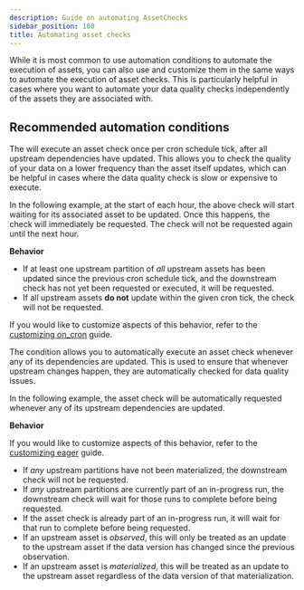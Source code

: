 ```yaml
---
description: Guide on automating AssetChecks
sidebar_position: 100
title: Automating asset checks
---
```


While it is most common to use automation conditions to automate the execution of assets, you can also use and customize them in the same ways to automate the execution of asset checks. This is particularly helpful in cases where you want to automate your data quality checks independently of the assets they are associated with.

## Recommended automation conditions

<Tabs>
  <TabItem value="on_cron" label="on_cron" default>

The <PyObject section="assets" module="dagster" object="AutomationCondition.on_cron" /> will execute an asset check once per cron schedule tick, after all upstream dependencies have updated. This allows you to check the quality of your data on a lower frequency than the asset itself updates, which can be helpful in cases where the data quality check is slow or expensive to execute.

In the following example, at the start of each hour, the above check will start waiting for its associated asset to be updated. Once this happens, the check will immediately be requested. The check will not be requested again until the next hour.

<CodeExample path="docs_snippets/docs_snippets/concepts/declarative_automation/on_cron/basic_check.py" title="src/<project_name>/defs/asset_checks.py" />

**Behavior**

- If at least one upstream partition of _all_ upstream assets has been updated since the previous cron schedule tick, and the downstream check has not yet been requested or executed, it will be requested.
- If all upstream assets **do not** update within the given cron tick, the check will not be requested.

If you would like to customize aspects of this behavior, refer to the [customizing on_cron](/guides/automate/declarative-automation/customizing-automation-conditions/customizing-on-cron-condition) guide.

</TabItem>

<TabItem value="eager" label="eager">

The <PyObject section="assets" module="dagster" object="AutomationCondition.eager" /> condition allows you to automatically execute an asset check whenever any of its dependencies are updated. This is used to ensure that whenever upstream changes happen, they are automatically checked for data quality issues.

In the following example, the asset check will be automatically requested whenever any of its upstream dependencies are updated.

<CodeExample path="docs_snippets/docs_snippets/concepts/declarative_automation/eager/basic_check.py" title="src/<project_name>/defs/asset_checks.py" />

**Behavior**

If you would like to customize aspects of this behavior, refer to the [customizing eager](customizing-automation-conditions/customizing-eager-condition) guide.

- If _any_ upstream partitions have not been materialized, the downstream check will not be requested.
- If _any_ upstream partitions are currently part of an in-progress run, the downstream check will wait for those runs to complete before being requested.
- If the asset check is already part of an in-progress run, it will wait for that run to complete before being requested.
- If an upstream asset is _observed_, this will only be treated as an update to the upstream asset if the data version has changed since the previous observation.
- If an upstream asset is _materialized_, this will be treated as an update to the upstream asset regardless of the data version of that materialization.

</TabItem>
</Tabs>
